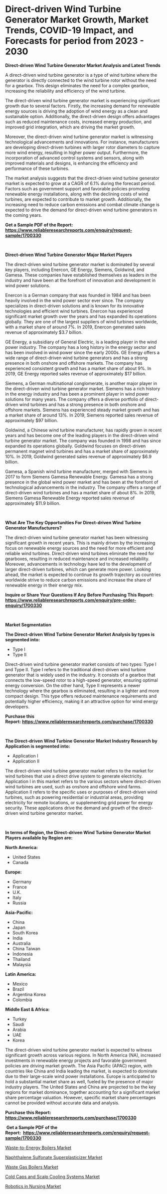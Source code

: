 <p><h1>Direct-driven Wind Turbine Generator Market Growth, Market Trends, COVID-19 Impact, and Forecasts for period from 2023 - 2030</h1></p><p><strong>Direct-driven Wind Turbine Generator Market Analysis and Latest Trends</strong></p>
<p><p>A direct-driven wind turbine generator is a type of wind turbine where the generator is directly connected to the wind turbine rotor without the need for a gearbox. This design eliminates the need for a complex gearbox, increasing the reliability and efficiency of the wind turbine.</p><p>The direct-driven wind turbine generator market is experiencing significant growth due to several factors. Firstly, the increasing demand for renewable energy sources is driving the adoption of wind energy as a clean and sustainable option. Additionally, the direct-driven design offers advantages such as reduced maintenance costs, increased energy production, and improved grid integration, which are driving the market growth.</p><p>Moreover, the direct-driven wind turbine generator market is witnessing technological advancements and innovations. For instance, manufacturers are developing direct-driven turbines with larger rotor diameters to capture more wind energy, resulting in higher power output. Furthermore, the incorporation of advanced control systems and sensors, along with improved materials and designs, is enhancing the efficiency and performance of these turbines.</p><p>The market analysis suggests that the direct-driven wind turbine generator market is expected to grow at a CAGR of 6.1% during the forecast period. Factors such as government support and favorable policies promoting renewable energy installations, along with the declining costs of wind turbines, are expected to contribute to market growth. Additionally, the increasing need to reduce carbon emissions and combat climate change is expected to drive the demand for direct-driven wind turbine generators in the coming years.</p></p>
<p><strong>Get a Sample PDF of the Report:&nbsp; <a href="https://www.reliableresearchreports.com/enquiry/request-sample/1700330">https://www.reliableresearchreports.com/enquiry/request-sample/1700330</a></strong></p>
<p>&nbsp;</p>
<p><strong>Direct-driven Wind Turbine Generator Major Market Players</strong></p>
<p><p>The direct-driven wind turbine generator market is dominated by several key players, including Enercon, GE Energy, Siemens, Goldwind, and Gamesa. These companies have established themselves as leaders in the industry and have been at the forefront of innovation and development in wind power solutions.</p><p>Enercon is a German company that was founded in 1984 and has been heavily involved in the wind power sector ever since. The company specializes in direct-driven solutions and is known for its innovative technologies and efficient wind turbines. Enercon has experienced significant market growth over the years and has expanded its operations globally. They are one of the largest suppliers of wind turbines worldwide, with a market share of around 7%. In 2019, Enercon generated sales revenue of approximately $3.7 billion.</p><p>GE Energy, a subsidiary of General Electric, is a leading player in the wind power industry. The company has a long history in the energy sector and has been involved in wind power since the early 2000s. GE Energy offers a wide range of direct-driven wind turbine generators and has a strong presence in both onshore and offshore markets. The company has experienced consistent growth and has a market share of about 9%. In 2019, GE Energy reported sales revenue of approximately $17 billion.</p><p>Siemens, a German multinational conglomerate, is another major player in the direct-driven wind turbine generator market. Siemens has a rich history in the energy industry and has been a prominent player in wind power solutions for many years. The company offers a diverse portfolio of direct-driven wind turbines and has a strong presence in both onshore and offshore markets. Siemens has experienced steady market growth and has a market share of around 13%. In 2019, Siemens reported sales revenue of approximately $97 billion.</p><p>Goldwind, a Chinese wind turbine manufacturer, has rapidly grown in recent years and has become one of the leading players in the direct-driven wind turbine generator market. The company was founded in 1998 and has since expanded its operations globally. Goldwind focuses on direct-driven permanent magnet wind turbines and has a market share of approximately 10%. In 2019, Goldwind generated sales revenue of approximately $6.9 billion.</p><p>Gamesa, a Spanish wind turbine manufacturer, merged with Siemens in 2017 to form Siemens Gamesa Renewable Energy. Gamesa has a strong presence in the global wind power market and has been at the forefront of technological advancements in the industry. The company offers a range of direct-driven wind turbines and has a market share of about 8%. In 2019, Siemens Gamesa Renewable Energy reported sales revenue of approximately $11.9 billion.</p></p>
<p>&nbsp;</p>
<p><strong>What Are The Key Opportunities For Direct-driven Wind Turbine Generator Manufacturers?</strong></p>
<p><p>The direct-driven wind turbine generator market has been witnessing significant growth in recent years. This is mainly driven by the increasing focus on renewable energy sources and the need for more efficient and reliable wind turbines. Direct-driven wind turbines eliminate the need for gearboxes, resulting in reduced maintenance and increased reliability. Moreover, advancements in technology have led to the development of larger direct-driven turbines, which can generate more power. Looking ahead, the market is expected to continue its growth trajectory as countries worldwide strive to reduce carbon emissions and increase the share of renewable energy in their energy mix.</p></p>
<p><strong>Inquire or Share Your Questions If Any Before Purchasing This Report: <a href="https://www.reliableresearchreports.com/enquiry/pre-order-enquiry/1700330">https://www.reliableresearchreports.com/enquiry/pre-order-enquiry/1700330</a></strong></p>
<p>&nbsp;</p>
<p><strong>Market Segmentation</strong></p>
<p><strong>The Direct-driven Wind Turbine Generator Market Analysis by types is segmented into:</strong></p>
<p><ul><li>Type I</li><li>Type II</li></ul></p>
<p><p>Direct-driven wind turbine generator market consists of two types: Type I and Type II. Type I refers to the traditional direct-driven wind turbine generator that is widely used in the industry. It consists of a gearbox that connects the low-speed rotor to a high-speed generator, ensuring optimal energy conversion. On the other hand, Type II represents a newer technology where the gearbox is eliminated, resulting in a lighter and more compact design. This type offers reduced maintenance requirements and potentially higher efficiency, making it an attractive option for wind energy developers.</p></p>
<p><strong>Purchase this Report:&nbsp;<a href="https://www.reliableresearchreports.com/purchase/1700330">https://www.reliableresearchreports.com/purchase/1700330</a></strong></p>
<p>&nbsp;</p>
<p><strong>The Direct-driven Wind Turbine Generator Market Industry Research by Application is segmented into:</strong></p>
<p><ul><li>Application I</li><li>Application II</li></ul></p>
<p><p>The direct-driven wind turbine generator market refers to the market for wind turbines that use a direct drive system to generate electricity. Application I in this market refers to the various sectors where direct-driven wind turbines are used, such as onshore and offshore wind farms. Application II refers to the specific uses or purposes of direct-driven wind turbines, such as powering residential or industrial areas, providing electricity for remote locations, or supplementing grid power for energy security. These applications drive the demand and growth of the direct-driven wind turbine generator market.</p></p>
<p>&nbsp;</p>
<p><strong>In terms of Region, the Direct-driven Wind Turbine Generator Market Players available by Region are:</strong></p>
<p>
    <p> <strong> North America: </strong>
        <ul>
            <li>United States</li>
            <li>Canada</li>
        </ul>
        </p> 
    <p> <strong> Europe: </strong>
        <ul>
            <li>Germany</li>
            <li>France</li>
            <li>U.K.</li>
            <li>Italy</li>
            <li>Russia</li>
        </ul>
        </p> 
    <p> <strong> Asia-Pacific: </strong>
        <ul>
            <li>China</li>
            <li>Japan</li>
            <li>South Korea</li>
            <li>India</li>
            <li>Australia</li>
            <li>China Taiwan</li>
            <li>Indonesia</li>
            <li>Thailand</li>
            <li>Malaysia</li>
        </ul>
        </p> 
    <p> <strong> Latin America: </strong>
        <ul>
            <li>Mexico</li>
            <li>Brazil</li>
            <li>Argentina Korea</li>
            <li>Colombia</li>
        </ul>
        </p> 
    <p> <strong> Middle East & Africa: </strong>
        <ul>
            <li>Turkey</li>
            <li>Saudi</li>
            <li>Arabia</li>
            <li>UAE</li>
            <li>Korea</li>
        </ul>
    </p>
    </p>
<p><p>The direct-driven wind turbine generator market is expected to witness significant growth across various regions. In North America (NA), increased investments in renewable energy projects and favorable government policies are driving market growth. The Asia Pacific (APAC) region, with countries like China and India leading the market, is expected to dominate due to their large-scale wind power installations. Europe is anticipated to hold a substantial market share as well, fueled by the presence of major industry players. The United States and China are projected to be the key regions for market dominance, together accounting for a significant market share percentage valuation. However, specific market share percentages cannot be provided without accurate data and analysis.</p></p>
<p><strong>Purchase this Report: <a href="https://www.reliableresearchreports.com/purchase/1700330">https://www.reliableresearchreports.com/purchase/1700330</a></strong></p>
<p>&nbsp;<strong>Get a Sample PDF of the Report:&nbsp;&nbsp;<a href="https://www.reliableresearchreports.com/enquiry/request-sample/1700330">https://www.reliableresearchreports.com/enquiry/request-sample/1700330</a></strong></p>
<p><strong></strong></p>
<p><p><a href="https://www.linkedin.com/pulse/waste-to-energy-boilers-market-research-report-unlocks-dfj8e/">Waste-to-Energy Boilers Market</a></p><p><a href="https://github.com/RoccoManning/Market-Research-Report-List-2/blob/main/naphthalene-sulfonate-superplasticizer-market.md">Naphthalene Sulfonate Superplasticizer Market</a></p><p><a href="https://www.linkedin.com/pulse/waste-gas-boilers-market-share-amp-new-trends-analysis-l13ne/">Waste Gas Boilers Market</a></p><p><a href="https://medium.com/@norvalolson/cold-caps-and-scalp-cooling-systems-market-competitive-analysis-market-trends-and-forecast-to-a550fae45153">Cold Caps and Scalp Cooling Systems Market</a></p><p><a href="https://medium.com/@beauhagenes2023/analyzing-robotics-in-nursing-market-global-industry-perspective-and-forecast-2023-to-2030-0d02527dfba6">Robotics in Nursing Market</a></p></p>